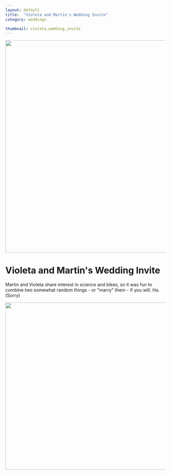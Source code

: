 ```yaml
---
layout: default
title:  "Violeta and Martin's Wedding Invite"
category: weddings

thumbnail: violeta_wedding_invite
---
```


<img src="{{ site.baseurl}}/images/violeta_wedding_invite_01.jpg" width="790" height="668">

# Violeta and Martin's Wedding Invite

Martin and Violeta share interest in science and bikes, so it was fun to combine two somewhat random things - or "marry" them - if you will. Ha. (Sorry)

<img src="{{ site.baseurl}}/images/violeta_wedding_invite_02.jpg" width="790" height="526">
